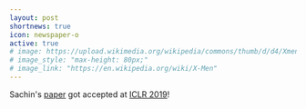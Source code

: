```yaml
---
layout: post
shortnews: true
icon: newspaper-o
active: true
# image: https://upload.wikimedia.org/wikipedia/commons/thumb/d/d4/Xmencomic-logo.svg/2000px-Xmencomic-logo.svg.png
# image_style: "max-height: 80px;"
# image_link: "https://en.wikipedia.org/wiki/X-Men"
---
```

Sachin's <a href="https://arxiv.org/abs/1812.04616">paper</a> got accepted at <a href="https://iclr.cc">ICLR 2019</a>!
